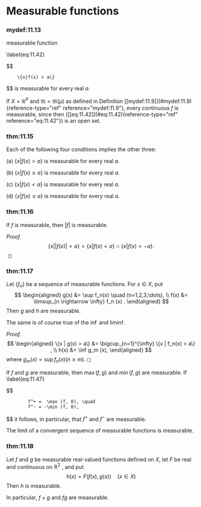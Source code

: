 # Measurable functions


### mydef:11.13 
 measurable function

\label{eq:11.42}

$$

        \{x|f(x) > a\}
$$
 is measurable for every real $a$.



If $X = \mathbb{R}^P$ and $\mathfrak{M} = \mathfrak{M}(\mu)$ as defined in
Definition \[\[mydef:11.9\]](#mydef:11.9){reference-type="ref"
reference="mydef:11.9"}, every continuous $f$ is measurable, since then
(\[\[eq:11.42\]](#eq:11.42){reference-type="ref" reference="eq:11.42"})
is an open set.



### thm:11.15 
 Each of the following four conditions
implies the other three:

(a) $\{x|f(x) >    a\}$ is measurable for every real $a$.

(b) $\{x|f(x) \geq a\}$ is measurable for every real $a$.

(c) $\{x|f(x) <    a\}$ is measurable for every real $a$.

(d) $\{x|f(x) \leq a\}$ is measurable for every real $a$.



### thm:11.16 
 If $f$ is measurable, then
$\left| f \right|$ is measurable.



*Proof.* 
$$
\{x | \left| f(x) \right| < a\} = 
        \{x | f(x) <  a\} \cap 
        \{x | f(x) > -a\} .
$$
 ◻



### thm:11.17 
 Let $\{f_n\}$ be a sequence of
measurable functions. For $x \in X$, put 
$$
\begin{aligned}
        g(x) &= \sup f_n(x) \quad (n=1,2,3,\dots), \\ 
        f(x) &= \limsup_{n \rightarrow \infty} f_n (x) .
    \end{aligned}
$$
 Then $g$ and $h$ are measurable.


The same is of course true of the $\inf$ and $\liminf$.


*Proof.* 
$$
\begin{aligned}
        \{x | g(x) > a\} &= \bigcup_{n=1}^{\infty} \{x | f_n(x) > a\} , \\ 
        h(x) &= \inf g_m (x),
    \end{aligned}
$$
 where $g_m (x) = \sup f_n (x) (n \geq m)$. ◻




If $f$ and $g$ are measurable, then $\max(f, g)$ and $\min(f, g)$ are
measurable. If 
\label{eq:11.47}

$$

            f^+ =  \max (f, 0), \quad
            f^- = -\min (f, 0),
$$
 it follows, in particular, that $f^+$
and $f^-$ are measurable.

The limit of a convergent sequence of measurable functions is
measurable.




### thm:11.18 
 Let $f$ and $g$ be measurable
real-valued functions defined on $X$, let $F$ be real and continuous on
$\mathbb{R}^2$ , and put 
$$
h(x) = F(f (x), g(x))
        \quad (x \in X)
$$
 Then $h$ is measurable.

In particular, $f + g$ and $fg$ are measurable.

